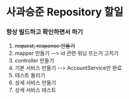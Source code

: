 # 사과승준 Repository 할일

### 항상 빌드하고 확인하면서 하기

1. ~~request, response 만들기~~
2. mapper 만들기 --> id 관련 워닝 뜨는거 고치기
3. controller 만들기
4. 기본 서비스 만들기 --> AccountService만 완료
5. 테스트 돌리기
6. 상세 서비스 만들기
7. 상세 서비스 테스트
